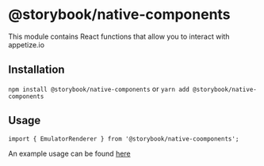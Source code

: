 # @storybook/native-components
This module contains React functions that allow you to interact with appetize.io

## Installation
`npm install @storybook/native-components`
or
`yarn add @storybook/native-components`

## Usage
`import { EmulatorRenderer } from '@storybook/native-coomponents';`

An example usage can be found [here](../../examples/knobs/src/button.stories.jsx)
